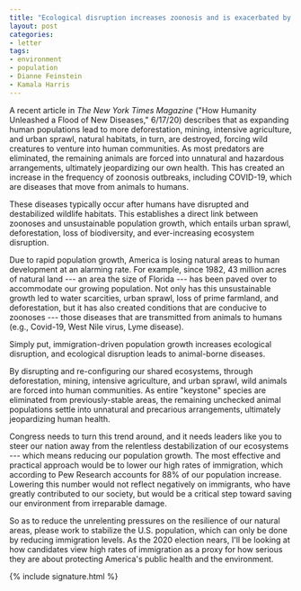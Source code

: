 ```yaml
---
title: "Ecological disruption increases zoonosis and is exacerbated by immigration-driven population growth"
layout: post
categories:
- letter
tags:
- environment
- population
- Dianne Feinstein
- Kamala Harris
---
```


A recent article in *The New York Times Magazine* ("How Humanity Unleashed a Flood of New Diseases," 6/17/20) describes that as expanding human populations lead to more deforestation, mining, intensive agriculture, and urban sprawl, natural habitats, in turn, are destroyed, forcing wild creatures to venture into human communities. As most predators are eliminated, the remaining animals are forced into unnatural and hazardous arrangements, ultimately jeopardizing our own health. This has created an increase in the frequency of zoonosis outbreaks, including COVID-19, which are diseases that move from animals to humans.

These diseases typically occur after humans have disrupted and destabilized wildlife habitats. This establishes a direct link between zoonoses and unsustainable population growth, which entails urban sprawl, deforestation, loss of biodiversity, and ever-increasing ecosystem disruption.

Due to rapid population growth, America is losing natural areas to human development at an alarming rate. For example, since 1982, 43 million acres of natural land --- an area the size of Florida --- has been paved over to accommodate our growing population. Not only has this unsustainable growth led to water scarcities, urban sprawl, loss of prime farmland, and deforestation, but it has also created conditions that are conducive to zoonoses --- those diseases that are transmitted from animals to humans (e.g., Covid-19, West Nile virus, Lyme disease).

Simply put, immigration-driven population growth increases ecological disruption, and ecological disruption leads to animal-borne diseases.

By disrupting and re-configuring our shared ecosystems, through deforestation, mining, intensive agriculture, and urban sprawl, wild animals are forced into human communities. As entire "keystone" species are eliminated from previously-stable areas, the remaining unchecked animal populations settle into unnatural and precarious arrangements, ultimately jeopardizing human health.

Congress needs to turn this trend around, and it needs leaders like you to steer our nation away from the relentless destabilization of our ecosystems --- which means reducing our population growth. The most effective and practical approach would be to lower our high rates of immigration, which according to Pew Research accounts for 88% of our population increase. Lowering this number would not reflect negatively on immigrants, who have greatly contributed to our society, but would be a critical step toward saving our environment from irreparable damage.

So as to reduce the unrelenting pressures on the resilience of our natural areas, please work to stabilize the U.S. population, which can only be done by reducing immigration levels. As the 2020 election nears, I'll be looking at how candidates view high rates of immigration as a proxy for how serious they are about protecting America's public health and the environment.

{% include signature.html %}
